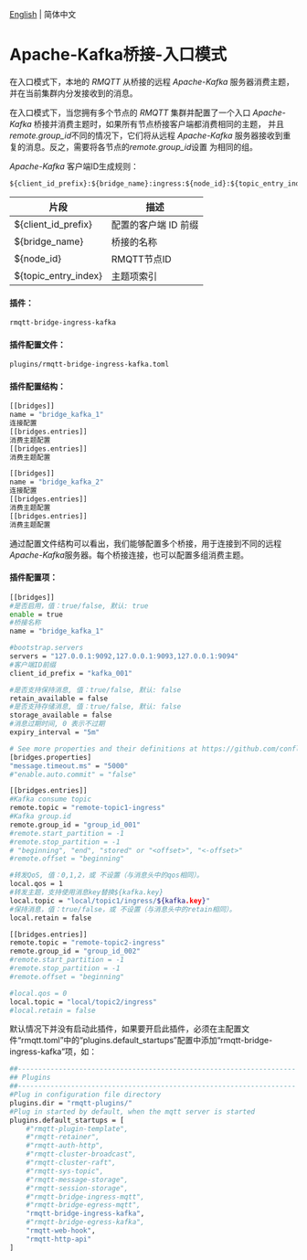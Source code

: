 [English](../en_US/bridge-ingress-kafka.md)  | 简体中文

# Apache-Kafka桥接-入口模式

在入口模式下，本地的 *RMQTT* 从桥接的远程 *Apache-Kafka* 服务器消费主题，并在当前集群内分发接收到的消息。

在入口模式下，当您拥有多个节点的 *RMQTT* 集群并配置了一个入口 *Apache-Kafka* 桥接并消费主题时，如果所有节点桥接客户端都消费相同的主题，
并且*remote.group_id*不同的情况下，它们将从远程 *Apache-Kafka* 服务器接收到重复的消息。反之，需要将各节点的*remote.group_id*设置
为相同的组。

*Apache-Kafka* 客户端ID生成规则：
```
${client_id_prefix}:${bridge_name}:ingress:${node_id}:${topic_entry_index}
```
| 片段                   | 描述               |
|----------------------|------------------|
| ${client_id_prefix}  | 配置的客户端 ID 前缀     |
| ${bridge_name}       | 桥接的名称            |
| ${node_id}           | RMQTT节点ID |
| ${topic_entry_index} | 主题项索引            |

#### 插件：

```bash
rmqtt-bridge-ingress-kafka
```

#### 插件配置文件：

```bash
plugins/rmqtt-bridge-ingress-kafka.toml
```

#### 插件配置结构：
```bash
[[bridges]]
name = "bridge_kafka_1"
连接配置
[[bridges.entries]]
消费主题配置
[[bridges.entries]]
消费主题配置

[[bridges]]
name = "bridge_kafka_2"
连接配置
[[bridges.entries]]
消费主题配置
[[bridges.entries]]
消费主题配置
```
通过配置文件结构可以看出，我们能够配置多个桥接，用于连接到不同的远程*Apache-Kafka*服务器。每个桥接连接，也可以配置多组消费主题。


#### 插件配置项：
```bash
[[bridges]]
#是否启用，值：true/false, 默认: true
enable = true
#桥接名称
name = "bridge_kafka_1"

#bootstrap.servers
servers = "127.0.0.1:9092,127.0.0.1:9093,127.0.0.1:9094"
#客户端ID前缀
client_id_prefix = "kafka_001"

#是否支持保持消息, 值：true/false, 默认: false
retain_available = false
#是否支持存储消息, 值：true/false, 默认: false
storage_available = false
#消息过期时间, 0 表示不过期
expiry_interval = "5m"

# See more properties and their definitions at https://github.com/confluentinc/librdkafka/blob/master/CONFIGURATION.md
[bridges.properties]
"message.timeout.ms" = "5000"
#"enable.auto.commit" = "false"

[[bridges.entries]]
#Kafka consume topic
remote.topic = "remote-topic1-ingress"
#Kafka group.id
remote.group_id = "group_id_001"
#remote.start_partition = -1
#remote.stop_partition = -1
# "beginning", "end", "stored" or "<offset>", "<-offset>"
#remote.offset = "beginning"

#转发QoS, 值：0,1,2，或 不设置（与消息头中的qos相同）。
local.qos = 1
#转发主题，支持使用消息key替换${kafka.key}
local.topic = "local/topic1/ingress/${kafka.key}"
#保持消息，值：true/false，或 不设置（与消息头中的retain相同）。
local.retain = false

[[bridges.entries]]
remote.topic = "remote-topic2-ingress"
remote.group_id = "group_id_002"
#remote.start_partition = -1
#remote.stop_partition = -1
#remote.offset = "beginning"

#local.qos = 0
local.topic = "local/topic2/ingress"
#local.retain = false

```

默认情况下并没有启动此插件，如果要开启此插件，必须在主配置文件“rmqtt.toml”中的“plugins.default_startups”配置中添加“rmqtt-bridge-ingress-kafka”项，如：
```bash
##--------------------------------------------------------------------
## Plugins
##--------------------------------------------------------------------
#Plug in configuration file directory
plugins.dir = "rmqtt-plugins/"
#Plug in started by default, when the mqtt server is started
plugins.default_startups = [
    #"rmqtt-plugin-template",
    #"rmqtt-retainer",
    #"rmqtt-auth-http",
    #"rmqtt-cluster-broadcast",
    #"rmqtt-cluster-raft",
    #"rmqtt-sys-topic",
    #"rmqtt-message-storage",
    #"rmqtt-session-storage",
    #"rmqtt-bridge-ingress-mqtt",
    #"rmqtt-bridge-egress-mqtt",
    "rmqtt-bridge-ingress-kafka",
    #"rmqtt-bridge-egress-kafka",
    "rmqtt-web-hook",
    "rmqtt-http-api"
]
```